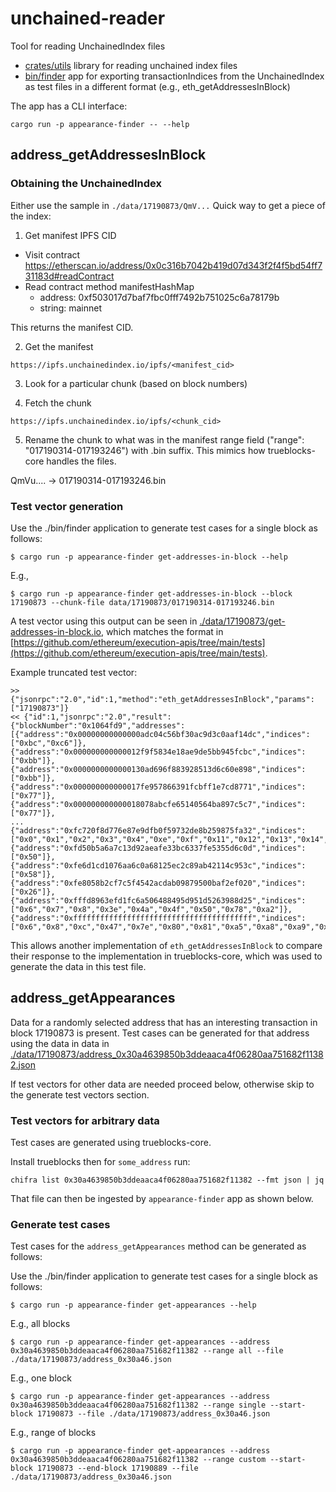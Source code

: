 # unchained-reader
Tool for reading UnchainedIndex files

- [crates/utils](./crates/utils) library for reading unchained index files
- [bin/finder](./bin/finder) app for exporting transactionIndices from the UnchainedIndex as test
files in a different format (e.g., eth_getAddressesInBlock)

The app has a CLI interface:
```command
cargo run -p appearance-finder -- --help
```

## address_getAddressesInBlock

### Obtaining the UnchainedIndex

Either use the sample in `./data/17190873/QmV...` Quick way to get a piece of the index:

1. Get manifest IPFS CID

- Visit contract https://etherscan.io/address/0x0c316b7042b419d07d343f2f4f5bd54ff731183d#readContract
- Read contract method manifestHashMap
    - address: 0xf503017d7baf7fbc0fff7492b751025c6a78179b
    - string: mainnet

This returns the manifest CID.

2. Get the manifest

`https://ipfs.unchainedindex.io/ipfs/<manifest_cid>`

3. Look for a particular chunk (based on block numbers)

4. Fetch the chunk

`https://ipfs.unchainedindex.io/ipfs/<chunk_cid>`

5. Rename the chunk to what was in the manifest range field ("range": "017190314-017193246")
with .bin suffix. This mimics how trueblocks-core handles the files.

QmVu.... -> 017190314-017193246.bin

### Test vector generation

Use the ./bin/finder application to generate test cases for a single block as follows:
```command
$ cargo run -p appearance-finder get-addresses-in-block --help
```
E.g.,
```command
$ cargo run -p appearance-finder get-addresses-in-block --block 17190873 --chunk-file data/17190873/017190314-017193246.bin
```

A test vector using this output can be seen in [./data/17190873/get-addresses-in-block.io](./data/17190873/get-addresses-in-block.io),
which matches the format in [https://github.com/ethereum/execution-apis/tree/main/tests](https://github.com/ethereum/execution-apis/tree/main/tests).

Example truncated test vector:
```console
>> {"jsonrpc":"2.0","id":1,"method":"eth_getAddressesInBlock","params":["17190873"]}
<< {"id":1,"jsonrpc":"2.0","result":{"blockNumber":"0x1064fd9","addresses":[{"address":"0x00000000000000adc04c56bf30ac9d3c0aaf14dc","indices":["0xbc","0xc6"]},{"address":"0x000000000000012f9f5834e18ae9de5bb945fcbc","indices":["0xbb"]},{"address":"0x0000000000000130ad696f883928513d6c60e898","indices":["0xbb"]},{"address":"0x000000000000017fe957866391fcbff1e7cd8771","indices":["0x77"]},{"address":"0x000000000000018078abcfe65140564ba897c5c7","indices":["0x77"]},
...
{"address":"0xfc720f8d776e87e9dfb0f59732de8b259875fa32","indices":["0x0","0x1","0x2","0x3","0x4","0xe","0xf","0x11","0x12","0x13","0x14","0x15","0x16","0x17","0x18","0x19","0x1a","0x1c","0x25","0x57","0x7b","0x82","0x83","0x84","0x85","0x86","0x87","0x88","0x89","0x8a","0x8b","0x8c","0x8e","0x8f","0x91","0x92","0x93","0x94","0x95","0x96","0x97","0x98","0x99","0x9a","0x9b","0x9c"]},{"address":"0xfd50b5a6a7c13d92aeafe33bc6337fe5355d6c0d","indices":["0x50"]},{"address":"0xfe6d1cd1076aa6c0a68125ec2c89ab42114c953c","indices":["0x58"]},{"address":"0xfe8058b2cf7c5f4542acdab09879500baf2ef020","indices":["0x26"]},{"address":"0xfffd8963efd1fc6a506488495d951d5263988d25","indices":["0x6","0x7","0x8","0x3e","0x4a","0x4f","0x50","0x78","0xa2"]},{"address":"0xffffffffffffffffffffffffffffffffffffffff","indices":["0x6","0x8","0xc","0x47","0x7e","0x80","0x81","0xa5","0xa8","0xa9","0xaf","0xb7","0xc2"]}]}}
```
This allows another implementation of `eth_getAddressesInBlock` to compare their response
to the implementation in trueblocks-core, which was used to generate the data in this test file.

## address_getAppearances

Data for a randomly selected address that has an interesting transaction in block 17190873
is present. Test cases can be generated for that address
using the data in data in [./data/17190873/address_0x30a4639850b3ddeaaca4f06280aa751682f11382.json](./data/17190873/address_0x30a4639850b3ddeaaca4f06280aa751682f11382.json)

If test vectors for other data are needed proceed below, otherwise skip to the
generate test vectors section.
### Test vectors for arbitrary data

Test cases are generated using trueblocks-core.

Install trueblocks then for `some_address` run:
```
chifra list 0x30a4639850b3ddeaaca4f06280aa751682f11382 --fmt json | jq
```
That file can then be ingested by `appearance-finder` app as shown below.

### Generate test cases

Test cases for the `address_getAppearances` method can be generated as follows:

Use the ./bin/finder application to generate test cases for a single block as follows:
```command
$ cargo run -p appearance-finder get-appearances --help
```
E.g., all blocks
```command
$ cargo run -p appearance-finder get-appearances --address 0x30a4639850b3ddeaaca4f06280aa751682f11382 --range all --file ./data/17190873/address_0x30a46.json
```
E.g., one block
```command
$ cargo run -p appearance-finder get-appearances --address 0x30a4639850b3ddeaaca4f06280aa751682f11382 --range single --start-block 17190873 --file ./data/17190873/address_0x30a46.json
```
E.g., range of blocks
```command
$ cargo run -p appearance-finder get-appearances --address 0x30a4639850b3ddeaaca4f06280aa751682f11382 --range custom --start-block 17190873 --end-block 17190889 --file ./data/17190873/address_0x30a46.json
```

